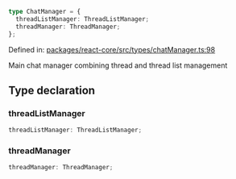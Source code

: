 ```ts
type ChatManager = {
  threadListManager: ThreadListManager;
  threadManager: ThreadManager;
};
```

Defined in: [packages/react-core/src/types/chatManager.ts:98](https://github.com/thesysdev/crayon/blob/764dfdfef65ac5751288cdbd014d2017f4c5dc0d/js/packages/react-core/src/types/chatManager.ts#L98)

Main chat manager combining thread and thread list management

## Type declaration

### threadListManager

```ts
threadListManager: ThreadListManager;
```

### threadManager

```ts
threadManager: ThreadManager;
```
